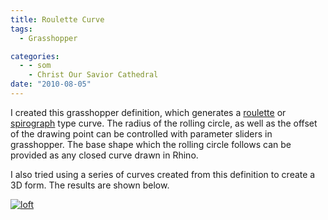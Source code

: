 ```yaml
---
title: Roulette Curve
tags:
  - Grasshopper

categories:
  - - som
    - Christ Our Savior Cathedral
date: "2010-08-05"
---
```


I created this grasshopper definition, which generates a [roulette](http://en.wikipedia.org/wiki/Roulette_%28curve%29) or [spirograph](http://en.wikipedia.org/wiki/Spirograph) type curve. The radius of the rolling circle, as well as the offset of the drawing point can be controlled with parameter sliders in grasshopper. The base shape which the rolling circle follows can be provided as any closed curve drawn in Rhino.

<!-- more -->

I also tried using a series of curves created from this definition to create a 3D form. The results are shown below.

[![](http://www.ericanastas.com/wp-content/uploads/2012/04/loft-636x400.jpg "loft")](loft.jpg)
